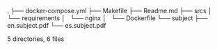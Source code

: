 .
├── docker-compose.yml
├── Makefile
├── Readme.md
├── srcs
│   └── requirements
│       └── nginx
│           └── Dockerfile
└── subject
    ├── en.subject.pdf
    └── es.subject.pdf

5 directories, 6 files
